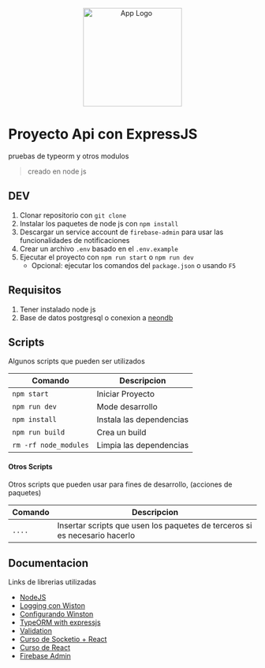 <p align="center">
  <a href="https://nodejs.org/en" target="blank">
  <img src="https://upload.wikimedia.org/wikipedia/commons/thumb/d/d9/Node.js_logo.svg/2560px-Node.js_logo.svg.png" height="200" alt="App Logo" /></a>
</p>

# Proyecto Api con ExpressJS

pruebas de typeorm y otros modulos

> creado en node js

## DEV

1. Clonar repositorio con `git clone`
2. Instalar los paquetes de node js con `npm install`
3. Descargar un service account de `firebase-admin` para usar las funcionalidades de notificaciones
4. Crear un archivo `.env` basado en el `.env.example`
5. Ejecutar el proyecto con `npm run start` o `npm run dev`
   - Opcional: ejecutar los comandos del `package.json` o usando `F5`

## Requisitos

1. Tener instalado node js
2. Base de datos postgresql o conexion a [neondb](https://neon.tech/)

## Scripts

Algunos scripts que pueden ser utilizados

| Comando               | Descripcion              |
| --------------------- | ------------------------ |
| `npm start`           | Iniciar Proyecto         |
| `npm run dev`         | Mode desarrollo          |
| `npm install`         | Instala las dependencias |
| `npm run build`       | Crea un build            |
| `rm -rf node_modules` | Limpia las dependencias  |

#### Otros Scripts

Otros scripts que pueden usar para fines de desarrollo, (acciones de paquetes)

| Comando | Descripcion                                                                |
| ------- | -------------------------------------------------------------------------- |
| `....`  | Insertar scripts que usen los paquetes de terceros si es necesario hacerlo |

## Documentacion

Links de librerias utilizadas

- [NodeJS](https://nodejs.org/en)
- [Logging con Wiston](https://mirzaleka.medium.com/automated-logging-in-express-js-a1f85ca6c5cd)
- [Configurando Winston](https://betterstack.com/community/guides/logging/how-to-install-setup-and-use-winston-and-morgan-to-log-node-js-applications/)
- [TypeORM with expressjs](https://orkhan.gitbook.io/typeorm/docs/example-with-express)
- [Validation](https://mirzaleka.medium.com/api-validations-in-express-js-5d1d308dceea)
- [Curso de Socketio + React](https://www.udemy.com/course/react-socket-io-fernando/)
- [Curso de React](https://www.udemy.com/course/react-cero-experto/)
- [Firebase Admin](https://www.youtube.com/watch?v=IOFpNI_TLqM)
